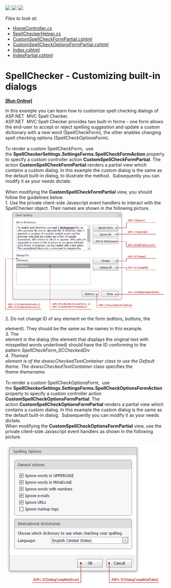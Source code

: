 <!-- default badges list -->
![](https://img.shields.io/endpoint?url=https://codecentral.devexpress.com/api/v1/VersionRange/128608226/15.1.9%2B)
[![](https://img.shields.io/badge/Open_in_DevExpress_Support_Center-FF7200?style=flat-square&logo=DevExpress&logoColor=white)](https://supportcenter.devexpress.com/ticket/details/T316492)
[![](https://img.shields.io/badge/📖_How_to_use_DevExpress_Examples-e9f6fc?style=flat-square)](https://docs.devexpress.com/GeneralInformation/403183)
<!-- default badges end -->
<!-- default file list -->
*Files to look at*:

* [HomeController.cs](./CS/SpellCheckerCustomDialogs/Controllers/HomeController.cs)
* [SpellCheckerHelper.cs](./CS/SpellCheckerCustomDialogs/Helpers/SpellCheckerHelper.cs)
* [CustomSpellCheckFormPartial.cshtml](./CS/SpellCheckerCustomDialogs/Views/Home/CustomSpellCheckFormPartial.cshtml)
* [CustomSpellCheckOptionsFormPartial.cshtml](./CS/SpellCheckerCustomDialogs/Views/Home/CustomSpellCheckOptionsFormPartial.cshtml)
* [Index.cshtml](./CS/SpellCheckerCustomDialogs/Views/Home/Index.cshtml)
* [IndexPartial.cshtml](./CS/SpellCheckerCustomDialogs/Views/Home/IndexPartial.cshtml)
<!-- default file list end -->
# SpellChecker - Customizing built-in dialogs
<!-- run online -->
**[[Run Online]](https://codecentral.devexpress.com/t316492/)**
<!-- run online end -->


In this example you can learn how to customize spell checking dialogs of ASP.NET  MVC Spell Checker.<br>ASP.NET  MVC Spell Checker provides two built-in forms - one form allows the end-user to accept or reject spelling suggestion and update a custom dictionary with a new word (SpellCheckForm), the other enables changing spell checking options (SpellCheckOptionsForm). <br><br>To render a custom SpellCheckForm,  use the <strong>SpellCheckerSettings.SettingsForms.SpellCheckFormAction</strong> property to specify a custom controller action <strong>CustomSpellCheckFormPartial</strong>. The action <strong>CustomSpellCheckFormPartial</strong> renders a partial view which contains a custom dialog. In this example the custom dialog is the same as the default built-in dialog, to illustrate the method.  Subsequently you can modify it as your needs dictate.<br><br>When modifying the <strong>CustomSpellCheckFormPartial</strong> view, you should follow the guidelines below.<br>1. Use the private client-side Javascript event handlers to interact with the SpellChecker object. Their names are shown in the following picture.<br><img src="https://raw.githubusercontent.com/DevExpress-Examples/spellchecker-customizing-built-in-dialogs-t316492/15.1.9+/media/52d44da6-a266-11e5-80bf-00155d62480c.png"><br><br>2. Do not change ID of any element on the form (editors, buttons, the <div> element). They should be the same as the names in this example.<br>3. The <div> element in the dialog (the element that displays the original text with misspelled words underlined) should have the ID conforming to the pattern <em><SpellCheckerExtensionName>_SpellCheckForm_SCCheckedDiv</em><br>4. Themed <div> element is of the <em>dxwscCheckedTextContainer </em>class to use the <em>Default</em> theme. The <em>dxwscCheckedTextContainer_<themename> </em>class specifies the theme <em>themename.</em><br><br>To render a custom SpellCheckOptionsForm,  use the <strong>SpellCheckerSettings.SettingsForms.SpellCheckOptionsFormAction</strong> property to specify a custom controller action <strong>CustomSpellCheckOptionsFormPartial</strong>. The action <strong>CustomSpellCheckOptionsFormPartial</strong> renders a partial view which contains a custom dialog. In this example the custom dialog is the same as the default built-in dialog.  Subsequently you can modify it as your needs dictate.<br>When modifying the <strong>CustomSpellCheckOptionsFormPartial</strong> view, use the private client-side Javascript event handlers as shown in the following picture.<br><br><img src="https://raw.githubusercontent.com/DevExpress-Examples/spellchecker-customizing-built-in-dialogs-t316492/15.1.9+/media/402c62f7-a266-11e5-80bf-00155d62480c.png"><br><br><br>

<br/>


